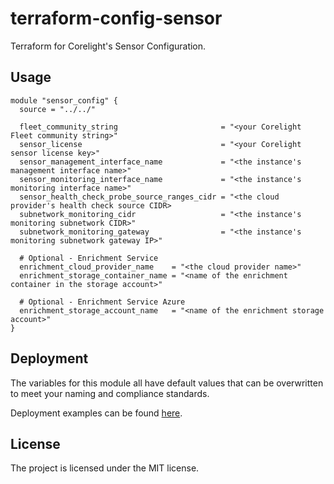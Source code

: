 # terraform-config-sensor

Terraform for Corelight's Sensor Configuration.

## Usage

```hcl
module "sensor_config" {
  source = "../../"

  fleet_community_string                       = "<your Corelight Fleet community string>"
  sensor_license                               = "<your Corelight sensor license key>"
  sensor_management_interface_name             = "<the instance's management interface name>"
  sensor_monitoring_interface_name             = "<the instance's monitoring interface name>"
  sensor_health_check_probe_source_ranges_cidr = "<the cloud provider's health check source CIDR>
  subnetwork_monitoring_cidr                   = "<the instance's monitoring subnetwork CIDR>"
  subnetwork_monitoring_gateway                = "<the instance's monitoring subnetwork gateway IP>"

  # Optional - Enrichment Service
  enrichment_cloud_provider_name    = "<the cloud provider name>"
  enrichment_storage_container_name = "<name of the enrichment container in the storage account>"

  # Optional - Enrichment Service Azure
  enrichment_storage_account_name   = "<name of the enrichment storage account>"
}
```

## Deployment

The variables for this module all have default values that can be overwritten
to meet your naming and compliance standards.

Deployment examples can be found [here](examples).

## License

The project is licensed under the MIT license.

[MIT]: LICENSE
